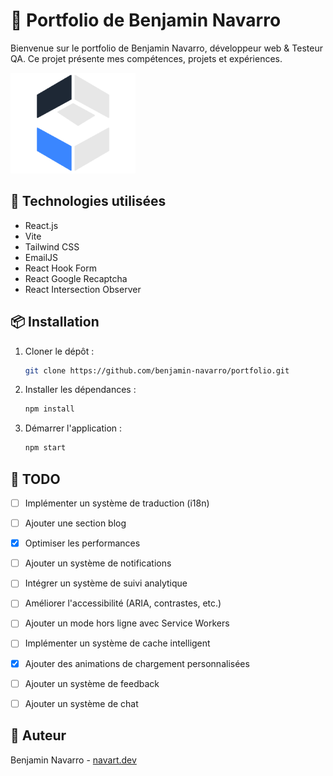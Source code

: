 # 📝 Portfolio de Benjamin Navarro


Bienvenue sur le portfolio de Benjamin Navarro, développeur web & Testeur QA. Ce projet présente mes compétences, projets et expériences.

![alt text](/public/navart-icon_200.png)

## 🧰 Technologies utilisées

- React.js
- Vite
- Tailwind CSS
- EmailJS
- React Hook Form
- React Google Recaptcha
- React Intersection Observer


## 📦 Installation

1. Cloner le dépôt :
   ```bash
   git clone https://github.com/benjamin-navarro/portfolio.git
   ```
2. Installer les dépendances :
   ```bash
   npm install
   ```
3. Démarrer l'application :
   ```bash
   npm start
   ```

## 📝 TODO

- [ ] Implémenter un système de traduction (i18n)
- [ ] Ajouter une section blog
- [X] Optimiser les performances
- [ ] Ajouter un système de notifications
- [ ] Intégrer un système de suivi analytique
- [ ] Améliorer l'accessibilité (ARIA, contrastes, etc.)
- [ ] Ajouter un mode hors ligne avec Service Workers
- [ ] Implémenter un système de cache intelligent
- [X] Ajouter des animations de chargement personnalisées
- [ ] Ajouter un système de feedback
- [ ] Ajouter un système de chat


## 👤 Auteur
Benjamin Navarro - [navart.dev](mailto:navart.dev@gmail.com)